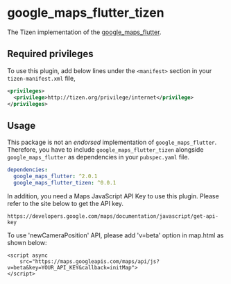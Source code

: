 # google_maps_flutter_tizen

The Tizen implementation of the [google_maps_flutter](https://pub.dev/packages/google_maps_flutter).

## Required privileges

To use this plugin, add below lines under the `<manifest>` section in your `tizen-manifest.xml` file,

```xml
<privileges>
  <privilege>http://tizen.org/privilege/internet</privilege>
</privileges>
```

## Usage

This package is not an _endorsed_ implementation of `google_maps_flutter`. Therefore, you have to include `google_maps_flutter_tizen` alongside `google_maps_flutter` as dependencies in your `pubspec.yaml` file.

```yaml
dependencies:
  google_maps_flutter: ^2.0.1
  google_maps_flutter_tizen: ^0.0.1
```

In addition, you need a Maps JavaScript API Key to use this plugin. Please refer to the site below to get the API key.
```
https://developers.google.com/maps/documentation/javascript/get-api-key
```

To use 'newCameraPosition' API, please add 'v=beta' option in map.html as shown below:
```
<script async
    src="https://maps.googleapis.com/maps/api/js?v=beta&key=YOUR_API_KEY&callback=initMap">
</script>
```
